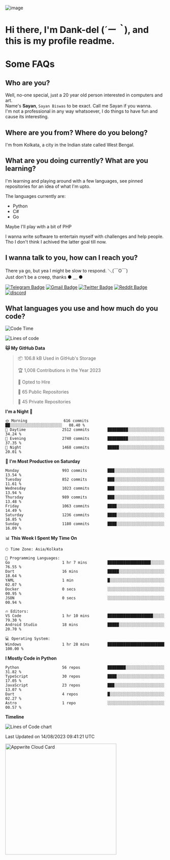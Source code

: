![image](https://user-images.githubusercontent.com/63096193/125182844-29f20800-e22f-11eb-8dc9-b0f2d29647bb.png)

# **Hi there, I'm Dank-del (*´ー｀*), and this is my profile readme.**
<!--  [![Profile views](https://gpvc.arturio.dev/dank-del)](https://github.com/dank-del) -->
# Some FAQs

## **Who are you?**

Well, no-one special, just a 20 year old person interested in computers and art. \
Name's **Sayan**, `Sayan Biswas` to be exact. Call me Sayan if you wanna. \
I'm not a professional in any way whatsoever, I do things to have fun and cause its interesting.

## **Where are you from? Where do you belong?**

I'm from Kolkata, a city in the Indian state called West Bengal.

## **What are you doing currently? What are you learning?**

I'm learning and playing around with a few languages, see pinned repositories for an idea of what I'm upto.

The languages currently are:

- Python
- C#
- Go

Maybe I'll play with a bit of PHP

I wanna write software to entertain myself with challenges and help people. \
Tho I don't think I achived the latter goal till now.

<!--## **Eww, I see a weeb profile.**

Can't help it, it's the best way to hide my face on this account
> Why do people hate weebs .-.

## **Cool, what more interests you?**

My interests are quite, weird. They're scattered all over the place. \
I've been fascinated by music and have studied it since the age of 6, I've performed on stage and on air but yeah now I've been away from that. I specialize in key instruments. \
Another thing that interests me is Media Production, aka, working with audio, video and broadcasting media.

> I just like art in general. also feeds the reason of me being obsessed with Japanese drawings (⋟ ﹏ ⋞)-->

## **I wanna talk to you, how can I reach you?**

There ya go, but yea I might be slow to respond. ＼(￣O￣) \
Just don't be a creep, thanks ● ﹏ ●

[![Telegram Badge](https://img.shields.io/badge/-dank_as_fuck-1ca0f1?style=flat-square&logo=telegram&logoColor=white&link=https://t.me/dank_as_fuck)](https://t.me/dank_as_fuck)
[![Gmail Badge](https://img.shields.io/badge/-sayan@asia.com-c14438?style=flat-square&logo=Gmail&logoColor=white&link=mailto:sayan@asia.com)](mailto:sayan@asia.com)
[![Twitter Badge](https://img.shields.io/twitter/follow/TheDankDel?style=social)](https://twitter.com/TheDankDel)
[![Reddit Badge](https://img.shields.io/reddit/user-karma/combined/dank_as_fuck_?style=social)](https://www.reddit.com/user/dank_as_fuck_/)
[![discord](https://discord-md-badge.vercel.app/api/shield/506536929152466945?style=social)](https://discordapp.com/users/506536929152466945)

## **What languages you use and how much do you code?**

<!--START_SECTION:waka-->
![Code Time](http://img.shields.io/badge/Code%20Time-1%2C202%20hrs%206%20mins-blue)

![Lines of code](https://img.shields.io/badge/From%20Hello%20World%20I%27ve%20Written-4.5%20million%20lines%20of%20code-blue)

**🐱 My GitHub Data** 

> 📦 106.8 kB Used in GitHub's Storage 
 > 
> 🏆 1,008 Contributions in the Year 2023
 > 
> 💼 Opted to Hire
 > 
> 📜 65 Public Repositories 
 > 
> 🔑 45 Private Repositories 
 > 
**I'm a Night 🦉** 

```text
🌞 Morning                616 commits         ██░░░░░░░░░░░░░░░░░░░░░░░   08.40 % 
🌆 Daytime                2512 commits        █████████░░░░░░░░░░░░░░░░   34.24 % 
🌃 Evening                2740 commits        █████████░░░░░░░░░░░░░░░░   37.35 % 
🌙 Night                  1468 commits        █████░░░░░░░░░░░░░░░░░░░░   20.01 % 
```
📅 **I'm Most Productive on Saturday** 

```text
Monday                   993 commits         ███░░░░░░░░░░░░░░░░░░░░░░   13.54 % 
Tuesday                  852 commits         ███░░░░░░░░░░░░░░░░░░░░░░   11.61 % 
Wednesday                1023 commits        ███░░░░░░░░░░░░░░░░░░░░░░   13.94 % 
Thursday                 989 commits         ███░░░░░░░░░░░░░░░░░░░░░░   13.48 % 
Friday                   1063 commits        ████░░░░░░░░░░░░░░░░░░░░░   14.49 % 
Saturday                 1236 commits        ████░░░░░░░░░░░░░░░░░░░░░   16.85 % 
Sunday                   1180 commits        ████░░░░░░░░░░░░░░░░░░░░░   16.09 % 
```


📊 **This Week I Spent My Time On** 

```text
🕑︎ Time Zone: Asia/Kolkata

💬 Programming Languages: 
Go                       1 hr 7 mins         ███████████████████░░░░░░   76.55 % 
Dart                     16 mins             █████░░░░░░░░░░░░░░░░░░░░   18.64 % 
YAML                     1 min               █░░░░░░░░░░░░░░░░░░░░░░░░   02.07 % 
Docker                   0 secs              ░░░░░░░░░░░░░░░░░░░░░░░░░   00.95 % 
JSON                     0 secs              ░░░░░░░░░░░░░░░░░░░░░░░░░   00.94 % 

🔥 Editors: 
VS Code                  1 hr 10 mins        ████████████████████░░░░░   79.30 % 
Android Studio           18 mins             █████░░░░░░░░░░░░░░░░░░░░   20.70 % 

💻 Operating System: 
Windows                  1 hr 28 mins        █████████████████████████   100.00 % 
```

**I Mostly Code in Python** 

```text
Python                   56 repos            ████████░░░░░░░░░░░░░░░░░   31.82 % 
TypeScript               30 repos            ████░░░░░░░░░░░░░░░░░░░░░   17.05 % 
JavaScript               23 repos            ███░░░░░░░░░░░░░░░░░░░░░░   13.07 % 
Dart                     4 repos             █░░░░░░░░░░░░░░░░░░░░░░░░   02.27 % 
Astro                    1 repo              ░░░░░░░░░░░░░░░░░░░░░░░░░   00.57 % 
```



**Timeline**

![Lines of Code chart](https://raw.githubusercontent.com/Dank-del/Dank-del/main/assets/bar_graph.png)


 Last Updated on 14/08/2023 09:41:21 UTC
<!--END_SECTION:waka-->

<!--## **Can I stalk your spotify?**

Um sure.

![OwO Spotify](https://spotify-recently-played-readme.vercel.app/api?user=31fdrsslnr7nvq4ytqwtw7c4rxfm&count=5)-->

<a href="https://cloud.appwrite.io/card/64773257171d49803c27">
	<img width="350" src="https://cloud.appwrite.io/v1/cards/cloud?userId=64773257171d49803c27" alt="Appwrite Cloud Card" />
</a>
